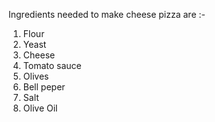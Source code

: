 Ingredients needed to make cheese pizza are :-
1) Flour 
2) Yeast
3) Cheese
4) Tomato sauce
5) Olives
6) Bell peper
7) Salt
8) Olive Oil
